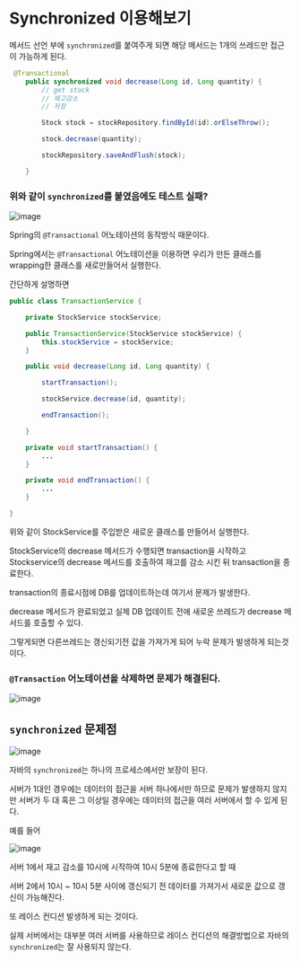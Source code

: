 # Synchronized 이용해보기

메서드 선언 부에 `synchronized`를 붙여주게 되면 해당 메서드는 1개의 쓰레드만 접근이 가능하게 된다.

```java
 @Transactional
    public synchronized void decrease(Long id, Long quantity) {
        // get stock
        // 재고감소
        // 저장

        Stock stock = stockRepository.findById(id).orElseThrow();

        stock.decrease(quantity);

        stockRepository.saveAndFlush(stock);

    }
```

### 위와 같이 `synchronized`를 붙였음에도 테스트 실패?

![image](https://user-images.githubusercontent.com/83503188/186384603-224732d0-f40a-4250-a39a-97129c35ab7e.png)

Spring의 `@Transactional` 어노테이션의 동작방식 때문이다.

Spring에서는 `@Transactional` 어노테이션을 이용하면 우리가 만든 클래스를 wrapping한 클래스를 새로만들어서 실행한다.

간단하게 설명하면

```java
public class TransactionService {

    private StockService stockService;

    public TransactionService(StockService stockService) {
        this.stockService = stockService;
    }

    public void decrease(Long id, Long quantity) {

        startTransaction();

        stockService.decrease(id, quantity);

        endTransaction();

    }

    private void startTransaction() {
        ...
    }

    private void endTransaction() {
        ...
    }

}

```

위와 같이 StockService를 주입받은 새로운 클래스를 만들어서 실행한다.

StockService의 decrease 메서드가 수행되면 transaction을 시작하고 Stockservice의 decrease 메서드를 호출하여 재고를 감소 시킨 뒤 transaction을 종료한다.

transaction의 종료시점에 DB를 업데이트하는데 여기서 문제가 발생한다.

decrease 메서드가 완료되었고 실제 DB 업데이트 전에 새로운 쓰레드가 decrease 메서드를 호출할 수 있다. 

그렇게되면 다른쓰레드는 갱신되기전 값을 가져가게 되어 누락 문제가 발생하게 되는것이다.

### `@Transaction` 어노테이션을 삭제하면 문제가 해결된다.

![image](https://user-images.githubusercontent.com/83503188/186386727-6c9c10a9-dd0e-44aa-9692-b3f0f86bcfc0.png)

## `synchronized` 문제점

![image](https://user-images.githubusercontent.com/83503188/186387188-7a9fe6a9-edd4-42f1-a154-42cab25e408e.png)

자바의 `synchronized`는 하나의 프로세스에서만 보장이 된다.

서버가 1대인 경우에는 데이터의 접근을 서버 하나에서만 하므로 문제가 발생하지 않지만 서버가 두 대 혹은 그 이상일 경우에는 데이터의 접근을 여러 서버에서 할 수 있게 된다.

예를 들어

![image](https://user-images.githubusercontent.com/83503188/186387298-a6674217-bf72-46ab-b1ae-548fa6bbc874.png)

서버 1에서 재고 감소를 10시에 시작하여 10시 5분에 종료한다고 할 때

서버 2에서 10시 ~ 10시 5분 사이에 갱신되기 전 데이터를 가져가서 새로운 값으로 갱신이 가능해진다. 

또 레이스 컨디션 발생하게 되는 것이다.

실제 서버에서는 대부분 여러 서버를 사용하므로 레이스 컨디션의 해결방법으로 자바의 `synchronized`는 잘 사용되지 않는다.


